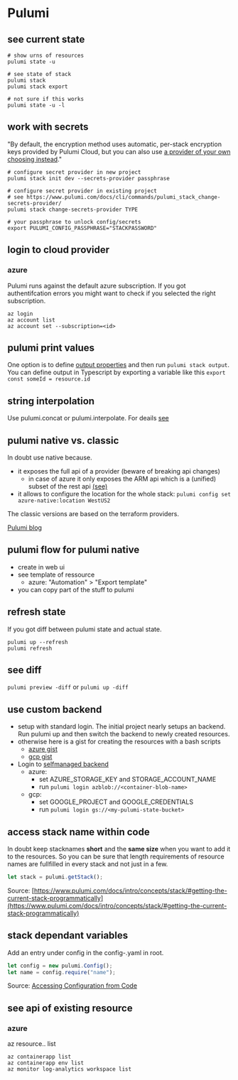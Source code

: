 # Pulumi

## see current state

```shell
# show urns of resources
pulumi state -u

# see state of stack
pulumi stack 
pulumi stack export

# not sure if this works
pulumi state -u -l
```

## work with secrets

"By default, the encryption method uses automatic, per-stack encryption keys provided by Pulumi Cloud, but you can also use [a provider of your own choosing instead](https://www.pulumi.com/docs/cli/commands/pulumi_stack_change-secrets-provider/)."

```shell
# configure secret provider in new project
pulumi stack init dev --secrets-provider passphrase

# configure secret provider in existing project
# see https://www.pulumi.com/docs/cli/commands/pulumi_stack_change-secrets-provider/
pulumi stack change-secrets-provider TYPE

# your passphrase to unlock config/secrets
export PULUMI_CONFIG_PASSPHRASE="STACKPASSWORD"
```

## login to cloud provider

### azure

Pulumi runs against the default azure subscription. If you got authentifcation errors you might want to check if you selected the right subscription.

```shell
az login
az account list
az account set --subscription=<id>
```

## pulumi print values

One option is to define [output properties](https://www.pulumi.com/learn/building-with-pulumi/stack-outputs/) and then run `pulumi stack output`. You can define output in Typescript by exporting a variable like this `export const someId = resource.id`

## string interpolation

Use pulumi.concat or pulumi.interpolate. For deails [see](https://www.pulumi.com/docs/intro/concepts/inputs-outputs/#outputs-and-strings)

## pulumi native vs. classic

In doubt use native because.

- it exposes the full api of a provider (beware of breaking api changes)
  - in case of azure it only exposes the ARM api which is a (unified) subset of the rest api [(see)](https://github.com/pulumi/pulumi-azure-native/issues/742#issuecomment-909352006)
- it allows to configure the location for the whole stack: `pulumi config set azure-native:location WestUS2`


The classic versions are based on the terraform providers.

[Pulumi blog](https://www.pulumi.com/blog/full-coverage-of-azure-resources-with-azure-native/)

## pulumi flow for pulumi native

- create in web ui
- see template of ressource
  - azure: "Automation" > "Export template"
- you can copy part of the stuff to pulumi

## refresh state

If you got diff between pulumi state and actual state.

```shell
pulumi up --refresh
pulumi refresh
```

## see diff

`pulumi preview -diff` or `pulumi up -diff`

## use custom backend

- setup with standard login. The initial project nearly setups an backend. Run pulumi up and then switch the backend to newly created resources. 
- otherwise here is a gist for creating the resources with a bash scripts
  - [azure gist](https://gist.github.com/CrowdSalat/07a07e923ed29933eaf9abe54bf1f83b)
  - [gcp gist](https://gist.github.com/CrowdSalat/07a07e923ed29933eaf9abe54bf1f83b)
- Login to [selfmanaged backend](https://www.pulumi.com/docs/intro/concepts/state/#using-a-self-managed-backend)
  - azure: 
    - set AZURE_STORAGE_KEY and STORAGE_ACCOUNT_NAME
    - run `pulumi login azblob://<container-blob-name>`
  - gcp:
    - set GOOGLE_PROJECT and GOOGLE_CREDENTIALS
    - run  `pulumi login gs://<my-pulumi-state-bucket>`

## access stack name within code

In doubt keep stacknames **short** and the **same size** when you want to add it to the resources. So you can be sure that length requirements of resource names are fullfilled in every stack and not just in a few.

```typescript
let stack = pulumi.getStack();
```

Source: [https://www.pulumi.com/docs/intro/concepts/stack/#getting-the-current-stack-programmatically](https://www.pulumi.com/docs/intro/concepts/stack/#getting-the-current-stack-programmatically)

## stack dependant variables

Add an entry under config in the config-<stack>.yaml in root.

```typescript
let config = new pulumi.Config();
let name = config.require("name");
```

Source: [Accessing Configuration from Code](https://www.pulumi.com/docs/intro/concepts/config/#code)

## see api of existing resource

### azure

az resource.. list

```shell
az containerapp list
az containerapp env list
az monitor log-analytics workspace list
```
